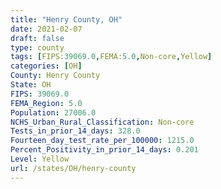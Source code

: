 ```yaml
---
title: "Henry County, OH"
date: 2021-02-07
draft: false
type: county
tags: [FIPS:39069.0,FEMA:5.0,Non-core,Yellow]
categories: [OH]
County: Henry County
State: OH
FIPS: 39069.0
FEMA_Region: 5.0
Population: 27006.0
NCHS_Urban_Rural_Classification: Non-core
Tests_in_prior_14_days: 328.0
Fourteen_day_test_rate_per_100000: 1215.0
Percent_Positivity_in_prior_14_days: 0.201
Level: Yellow
url: /states/OH/henry-county
---
```



